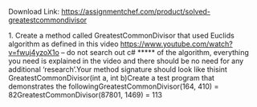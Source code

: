 Download Link: https://assignmentchef.com/product/solved-greatestcommondivisor
<br>
<p class="ui header product-top-header" title="GreatestCommonDivisor Solution">1. Create a method called GreatestCommonDivisor that used Euclids algorithm as defined in this video <a href="https://www.youtube.com/watch?v=fwuj4yzoX1o&amp;__hstc=188378999.453ca0259ce981127619062c7af1279b.1487744500573.1488258720160.1488261081832.39&amp;__hssc=188378999.1.1488261081832&amp;__hsfp=2337163350" target="_blank" rel="nofollow noopener noreferrer">https://www.youtube.com/watch?v=fwuj4yzoX1o</a> – do not search out c# ***** of the algorithm, everything you need is explained in the video and there should be no need for any additional ‘research’.Your method signature should look like thisint GreatestCommonDivisor(int a, int b)Create a test program that demonstrates the followingGreatestCommonDivisor(164, 410) = 82GreatestCommonDivisor(87801, 1469) = 113